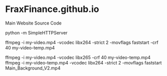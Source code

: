 # FraxFinance.github.io
Main Website Source Code


python -m SimpleHTTPServer

ffmpeg -i my-video.mp4 -vcodec libx264 -strict 2 -movflags faststart -crf 40 my-video-temp.mp4


ffmpeg -i my-video.mp4 -vcodec libx265 -crf 40 my-video-temp.mp4
ffmpeg -i my-video-temp.mp4 -vcodec libx264 -strict 2 -movflags faststart Main_Background_V2.mp4